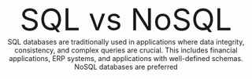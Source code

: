 <div align="center" style="font-size:62px;">SQL vs NoSQL</div>

<div align="center">SQL databases are traditionally used in applications where data integrity, consistency, and complex queries are crucial. This includes financial applications, ERP systems, and applications with well-defined schemas.</div>

<div align="center">NoSQL databases are preferred

